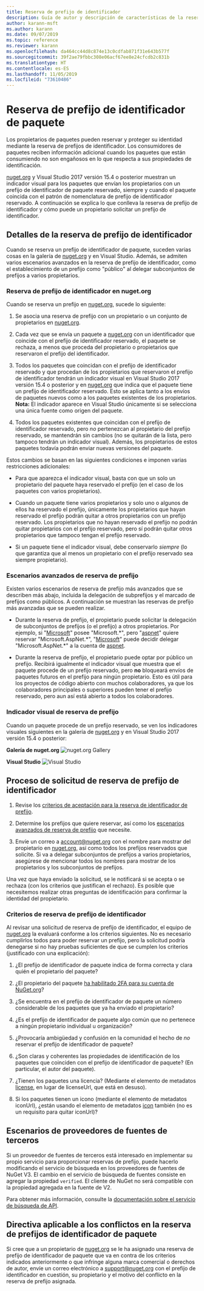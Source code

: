 ```yaml
---
title: Reserva de prefijo de identificador
description: Guía de autor y descripción de características de la reserva de prefijo de identificador de paquete.
author: karann-msft
ms.author: karann
ms.date: 09/07/2019
ms.topic: reference
ms.reviewer: karann
ms.openlocfilehash: da464cc44d8c874e13c0cdfab871f31e643b577f
ms.sourcegitcommit: 39f2ae79fbbc308e06acf67ee8e24cfcdb2c831b
ms.translationtype: HT
ms.contentlocale: es-ES
ms.lasthandoff: 11/05/2019
ms.locfileid: "73610486"
---
```

# <a name="package-id-prefix-reservation"></a>Reserva de prefijo de identificador de paquete

Los propietarios de paquetes pueden reservar y proteger su identidad mediante la reserva de prefijos de identificador. Los consumidores de paquetes reciben información adicional cuando los paquetes que están consumiendo no son engañosos en lo que respecta a sus propiedades de identificación. 

[nuget.org](https://www.nuget.org/) y Visual Studio 2017 versión 15.4 o posterior muestran un indicador visual para los paquetes que envían los propietarios con un prefijo de identificador de paquete reservado, siempre y cuando el paquete coincida con el patrón de nomenclatura de prefijo de identificador reservado. A continuación se explica lo que conlleva la reserva de prefijo de identificador y cómo puede un propietario solicitar un prefijo de identificador.

## <a name="id-prefix-reservation-details"></a>Detalles de la reserva de prefijo de identificador

Cuando se reserva un prefijo de identificador de paquete, suceden varias cosas en la galería de [nuget.org](https://www.nuget.org/) y en Visual Studio. Además, se admiten varios escenarios avanzados en la reserva de prefijo de identificador, como el establecimiento de un prefijo como "público" al delegar subconjuntos de prefijos a varios propietarios.

### <a name="id-prefix-reservation-on-nugetorg"></a>Reserva de prefijo de identificador en nuget.org

Cuando se reserva un prefijo en [nuget.org](https://www.nuget.org/), sucede lo siguiente:

1. Se asocia una reserva de prefijo con un propietario o un conjunto de propietarios en [nuget.org](https://www.nuget.org/).

1. Cada vez que se envía un paquete a [nuget.org](https://www.nuget.org/) con un identificador que coincide con el prefijo de identificador reservado, el paquete se rechaza, a menos que proceda del propietario o propietarios que reservaron el prefijo del identificador.

1. Todos los paquetes que coincidan con el prefijo de identificador reservado y que procedan de los propietarios que reservaron el prefijo de identificador tendrán un indicador visual en Visual Studio 2017 versión 15.4 o posterior y en [nuget.org](https://www.nuget.org/) que indica que el paquete tiene un prefijo de identificador reservado. Esto se aplica tanto a los envíos de paquetes nuevos como a los paquetes existentes de los propietarios. **Nota:** El indicador aparece en Visual Studio únicamente si se selecciona una única fuente como origen del paquete.

1. Todos los paquetes existentes que coincidan con el prefijo de identificador reservado, pero *no* pertenezcan al propietario del prefijo reservado, se mantendrán sin cambios (no se quitarán de la lista, pero tampoco tendrán un indicador visual). Además, los propietarios de estos paquetes todavía podrán enviar nuevas versiones del paquete.

Estos cambios se basan en las siguientes condiciones e imponen varias restricciones adicionales:

- Para que aparezca el indicador visual, basta con que un solo un propietario del paquete haya reservado el prefijo (en el caso de los paquetes con varios propietarios).

- Cuando un paquete tiene varios propietarios y solo uno o algunos de ellos ha reservado el prefijo, únicamente los propietarios que hayan reservado el prefijo podrán quitar a otros propietarios con un prefijo reservado. Los propietarios que no hayan reservado el prefijo no podrán quitar propietarios con el prefijo reservado, pero sí podrán quitar otros propietarios que tampoco tengan el prefijo reservado.

- Si un paquete tiene el indicador visual, debe conservarlo *siempre* (lo que garantiza que al menos un propietario con el prefijo reservado sea siempre propietario).

### <a name="advanced-prefix-reservation-scenarios"></a>Escenarios avanzados de reserva de prefijo

Existen varios escenarios de reserva de prefijo más avanzados que se describen más abajo, incluida la delegación de subprefijos y el marcado de prefijos como públicos. A continuación se muestran las reservas de prefijo más avanzadas que se pueden realizar. 

- Durante la reserva de prefijo, el propietario puede solicitar la delegación de subconjuntos de prefijos (o el prefijo) a otros propietarios. Por ejemplo, si "[Microsoft](https://www.nuget.org/profiles/microsoft)" posee "Microsoft.\*", pero "[aspnet](https://www.nuget.org/profiles/aspnet)" quiere reservar "Microsoft.AspNet.\*", "[Microsoft](https://www.nuget.org/profiles/microsoft)" puede decidir delegar "Microsoft.AspNet.\*" a la cuenta de [aspnet](https://www.nuget.org/profiles/aspnet).

- Durante la reserva de prefijo, el propietario puede optar por público un prefijo. Recibirá igualmente el indicador visual que muestra que el paquete procede de un prefijo reservado, pero **no** bloqueará envíos de paquetes futuros en el prefijo para ningún propietario. Esto es útil para los proyectos de código abierto con muchos colaboradores, ya que los colaboradores principales o superiores pueden tener el prefijo reservado, pero aun así está abierto a todos los colaboradores. 

### <a name="prefix-reservation-visual-indicator"></a>Indicador visual de reserva de prefijo

Cuando un paquete procede de un prefijo reservado, se ven los indicadores visuales siguientes en la galería de [nuget.org](https://www.nuget.org/) y en Visual Studio 2017 versión 15.4 o posterior:

**Galería de nuget.org**
![nuget.org Gallery](media/nuget-gallery-reserved-prefix.png)

**Visual Studio**
![Visual Studio](media/visual-studio-reserved-prefix.png)

## <a name="id-prefix-reservation-application-process"></a>Proceso de solicitud de reserva de prefijo de identificador

1. Revise los [criterios de aceptación para la reserva de identificador de prefijo](#id-prefix-reservation-criteria).

2. Determine los prefijos que quiere reservar, así como los [escenarios avanzados de reserva de prefijo](#advanced-prefix-reservation-scenarios) que necesite.

3. Envíe un correo a [account@nuget.org](mailto:account@nuget.org) con el nombre para mostrar del propietario en [nuget.org](https://www.nuget.org/), así como todos los prefijos reservados que solicite. Si va a delegar subconjuntos de prefijos a varios propietarios, asegúrese de mencionar todos los nombres para mostrar de los propietarios y los subconjuntos de prefijos.

Una vez que haya enviado la solicitud, se le notificará si se acepta o se rechaza (con los criterios que justifican el rechazo). Es posible que necesitemos realizar otras preguntas de identificación para confirmar la identidad del propietario.

### <a name="id-prefix-reservation-criteria"></a>Criterios de reserva de prefijo de identificador

Al revisar una solicitud de reserva de prefijo de identificador, el equipo de [nuget.org](https://www.nuget.org/) la evaluará conforme a los criterios siguientes. No es necesario cumplirlos todos para poder reservar un prefijo, pero la solicitud podría denegarse si no hay pruebas suficientes de que se cumplen los criterios (justificado con una explicación):

1. ¿El prefijo de identificador de paquete indica de forma correcta y clara quién el propietario del paquete?

1. ¿El propietario del paquete [ha habilitado 2FA para su cuenta de NuGet.org](individual-accounts.md#enable-two-factor-authentication-2fa)?

1. ¿Se encuentra en el prefijo de identificador de paquete un número considerable de los paquetes que ya ha enviado el propietario?

1. ¿Es el prefijo de identificador de paquete algo común que no pertenece a ningún propietario individual u organización?

1. ¿Provocaría ambigüedad y confusión en la comunidad el hecho de *no* reservar el prefijo de identificador de paquete?

1. ¿Son claras y coherentes las propiedades de identificación de los paquetes que coinciden con el prefijo de identificador de paquete? (En particular, el autor del paquete).

1. ¿Tienen los paquetes una licencia? (Mediante el elemento de metadatos [license](../reference/nuspec.md#license), en lugar de licenseUrl, que está en desuso).

1. Si los paquetes tienen un icono (mediante el elemento de metadatos iconUrl), ¿están usando el elemento de metadatos [icon](../reference/nuspec.md#icon) también (no es un requisito para quitar iconUrl)?

## <a name="third-party-feed-provider-scenarios"></a>Escenarios de proveedores de fuentes de terceros

Si un proveedor de fuentes de terceros está interesado en implementar su propio servicio para proporcionar reservas de prefijo, puede hacerlo modificando el servicio de búsqueda en los proveedores de fuentes de NuGet V3. El cambio en el servicio de búsqueda de fuentes consiste en agregar la propiedad `verified`. El cliente de NuGet no será compatible con la propiedad agregada en la fuente de V2.

Para obtener más información, consulte la [documentación sobre el servicio de búsqueda de API](../api/search-query-service-resource.md).

## <a name="package-id-prefix-reservation-dispute-policy"></a>Directiva aplicable a los conflictos en la reserva de prefijos de identificador de paquete
Si cree que a un propietario de [nuget.org](https://www.nuget.org) se le ha asignado una reserva de prefijo de identificador de paquete que va en contra de los criterios indicados anteriormente o que infringe alguna marca comercial o derechos de autor, envíe un correo electrónico a [support@nuget.org](mailto:support@nuget.org) con el prefijo de identificador en cuestión, su propietario y el motivo del conflicto en la reserva de prefijo asignada.

